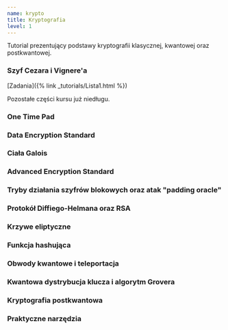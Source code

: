 ```yaml
---
name: krypto
title: Kryptografia
level: 1
---
```


Tutorial prezentujący podstawy kryptografii klasycznej, kwantowej oraz postkwantowej.

### Szyf Cezara i Vignere'a

[Zadania]({% link _tutorials/Lista1.html %})


Pozostałe części kursu już niedługu.

### One Time Pad

### Data Encryption Standard

### Ciała Galois

### Advanced Encryption Standard

### Tryby działania szyfrów blokowych oraz atak "padding oracle"

### Protokół Diffiego-Helmana oraz RSA

### Krzywe eliptyczne

### Funkcja hashująca

### Obwody kwantowe i teleportacja

### Kwantowa dystrybucja klucza i algorytm Grovera

### Kryptografia postkwantowa

### Praktyczne narzędzia